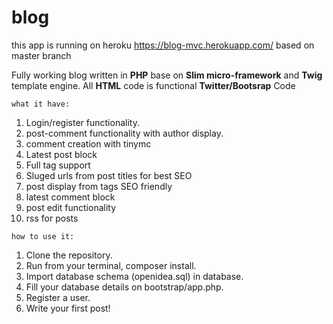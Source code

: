 # blog

this app is running on heroku https://blog-mvc.herokuapp.com/ based on master branch

Fully working blog written in **PHP** base on **Slim micro-framework** and **Twig** template engine. All **HTML** code is functional **Twitter/Bootsrap** Code



`what it have:`
1. Login/register functionality.
2. post-comment functionality with author display.
3. comment creation with tinymc
4. Latest post block
5. Full tag support
6. Sluged urls from post titles for best SEO
7. post display from tags SEO friendly
8. latest comment block
9. post edit functionality
10. rss for posts 

`how to use it:`

1. Clone the repository.
2. Run from your terminal, composer install.
3. Import database schema (openidea.sql) in database.
4. Fill your database details on bootstrap/app.php.
5. Register a user.
6. Write your first post!
